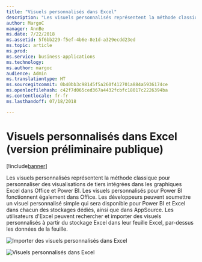 ```yaml
---
title: "Visuels personnalisés dans Excel"
description: "Les visuels personnalisés représentent la méthode classique pour personnaliser des visualisations de tiers intégrées dans les graphiques Excel dans Office et Power BI."
author: MargoC
manager: AnnBe
ms.date: 7/22/2018
ms.assetid: 5f6bb229-f5ef-4b6e-8e1d-a329ecdd23ed
ms.topic: article
ms.prod: 
ms.service: business-applications
ms.technology: 
ms.author: margoc
audience: Admin
ms.translationtype: HT
ms.sourcegitcommit: 0b40bb3c98145f5a260f412701a884a5936174ce
ms.openlocfilehash: c42f7d065ced367a4432fcbfc18017c2226394ba
ms.contentlocale: fr-fr
ms.lasthandoff: 07/18/2018

---
```


# <a name="custom-visuals-in-excel-public-preview"></a>Visuels personnalisés dans Excel (version préliminaire publique)

[!include[banner](../../../includes/banner.md)]

Les visuels personnalisés représentent la méthode classique pour personnaliser des visualisations de tiers intégrées dans les graphiques Excel dans Office et Power BI. Les visuels personnalisés pour Power BI fonctionnent également dans Office. Les développeurs peuvent soumettre un visuel personnalisé simple qui sera disponible pour Power BI et Excel dans chacun des stockages dédiés, ainsi que dans AppSource. Les utilisateurs d'Excel peuvent rechercher et importer des visuels personnalisés à partir du stockage Excel dans leur feuille Excel, par-dessus les données de la feuille.

![](media/custom-visuals-excel-preview-1.png "Importer des visuels personnalisés dans Excel")
 
![](media/custom-visuals-excel-preview-2.png "Visuels personnalisés dans Excel")

